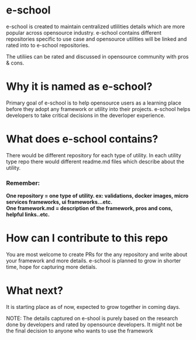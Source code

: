 e-school
=====

e-school is created to maintain centralized utlilities details which are more popular across opensource industry. e-school contains different repositories specific to use case and opensource utilities will be linked and rated into to e-school repositories. 

The utiliies can be rated and discussed in opensource community with pros & cons. 

# Why it is named as e-school?
Primary goal of e-school is to help opensource users as a learning place before they adopt any framework or utility into their projects. e-school helps developers to take critical decisions in the deverloper experience.

# What does e-school contains?
There would be different repository for each type of utility. In each utility type repo there would different readme.md files which describe about the utility.

### Remember: 
**One repository = one type of utility. ex: validations, docker images, micro services frameworks, ui frameworks...etc.** <br/>
**One framework.md = description of the framework, pros and cons, helpful links..etc.**

# How can I contribute to this repo
You are most welcome to create PRs for the any repository and write about your framework and more details. e-school is planned to grow in shorter time, hope for capturing more detials.

# What next?
It is starting place as of now, expected to grow together in coming days.


NOTE: The details captured on e-shool is purely based on the research done by developers and rated by opensource developers. It might not be the final decision to anyone who wants to use the framework



<!--

**Here are some ideas to get you started:**

🙋‍♀️ A short introduction - what is your organization all about?
🌈 Contribution guidelines - how can the community get involved?
👩‍💻 Useful resources - where can the community find your docs? Is there anything else the community should know?
🍿 Fun facts - what does your team eat for breakfast?
🧙 Remember, you can do mighty things with the power of [Markdown](https://docs.github.com/github/writing-on-github/getting-started-with-writing-and-formatting-on-github/basic-writing-and-formatting-syntax)
-->

